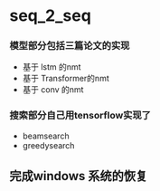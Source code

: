 # seq_2_seq
### 模型部分包括三篇论文的实现
- 基于 lstm 的nmt 
- 基于 Transformer的nmt
- 基于 conv 的nmt
### 搜索部分自己用tensorflow实现了
- beamsearch
- greedysearch

## 完成windows 系统的恢复
